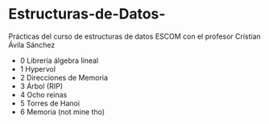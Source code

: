 # Estructuras-de-Datos-
Prácticas del curso de estructuras de datos ESCOM con el profesor Cristian Ávila Sánchez

<ul>
  <li>0 Librería álgebra lineal</li>
  <li>1 Hypervol</li>
  <li>2 Direcciones de Memoria</li>
  <li>3 Árbol (RIP)</li>
  <li>4 Ocho reinas</li>
  <li>5 Torres de Hanoi</li>
  <li>6 Memoria (not mine tho) </li>
</ul>
